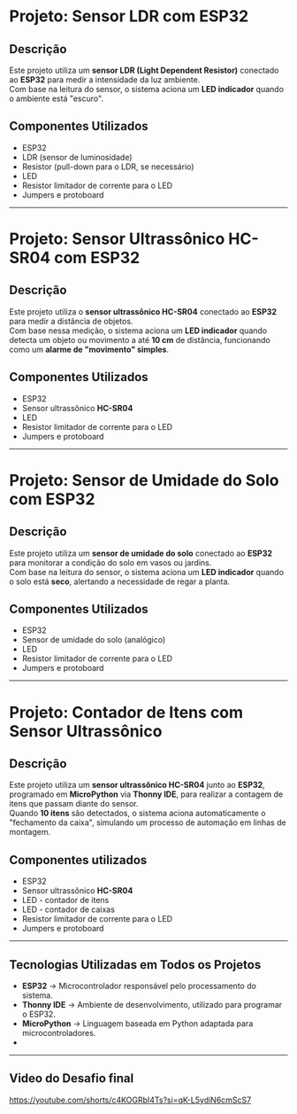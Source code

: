 ﻿#  Projeto: Sensor LDR com ESP32

## Descrição
Este projeto utiliza um **sensor LDR (Light Dependent Resistor)** conectado ao **ESP32** para medir a intensidade da luz ambiente.  
Com base na leitura do sensor, o sistema aciona um **LED indicador** quando o ambiente está "escuro".

## Componentes Utilizados
- ESP32  
- LDR (sensor de luminosidade)  
- Resistor (pull-down para o LDR, se necessário)  
- LED  
- Resistor limitador de corrente para o LED  
- Jumpers e protoboard 

--------------------------------------------------------------------------------------------------------------------------

# Projeto: Sensor Ultrassônico HC-SR04 com ESP32

## Descrição
Este projeto utiliza o **sensor ultrassônico HC-SR04** conectado ao **ESP32** para medir a distância de objetos.  
Com base nessa medição, o sistema aciona um **LED indicador** quando detecta um objeto ou movimento a até **10 cm** de distância, funcionando como um **alarme de "movimento" simples**.

##  Componentes Utilizados
- ESP32  
- Sensor ultrassônico **HC-SR04**  
- LED  
- Resistor limitador de corrente para o LED  
- Jumpers e protoboard  

--------------------------------------------------------------------------------------------------------------------------

# Projeto: Sensor de Umidade do Solo com ESP32

## Descrição
Este projeto utiliza um **sensor de umidade do solo** conectado ao **ESP32** para monitorar a condição do solo em vasos ou jardins.  
Com base na leitura do sensor, o sistema aciona um **LED indicador** quando o solo está **seco**, alertando a necessidade de regar a planta.

## Componentes Utilizados
- ESP32  
- Sensor de umidade do solo (analógico)  
- LED  
- Resistor limitador de corrente para o LED  
- Jumpers e protoboard  

--------------------------------------------------------------------------------------------------------------------------

# Projeto: Contador de Itens com Sensor Ultrassônico

## Descrição
Este projeto utiliza um **sensor ultrassônico HC-SR04** junto ao **ESP32**, programado em **MicroPython** via **Thonny IDE**, para realizar a contagem de itens que passam diante do sensor.  
Quando **10 itens** são detectados, o sistema aciona automaticamente o "fechamento da caixa", simulando um processo de automação em linhas de montagem.

## Componentes utilizados
- ESP32  
- Sensor ultrassônico **HC-SR04**  
- LED - contador de itens
- LED - contador de caixas
- Resistor limitador de corrente para o LED  
- Jumpers e protoboard  

----------------------------------------------------------------------------------------------------------------

## Tecnologias Utilizadas em Todos os Projetos
- **ESP32** → Microcontrolador responsável pelo processamento do sistema.   
- **Thonny IDE** → Ambiente de desenvolvimento, utilizado para programar o ESP32.  
- **MicroPython** → Linguagem baseada em Python adaptada para microcontroladores.
- 
--------------------------------------------------------------------------------------------------------
## Video do Desafio final
 https://youtube.com/shorts/c4KOGRbI4Ts?si=qK-L5ydiN6cmScS7
